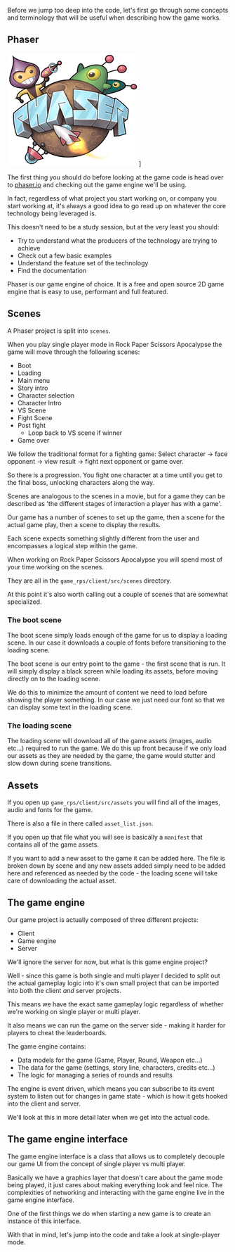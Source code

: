 Before we jump too deep into the code, let's first go through some concepts and terminology that will be useful when describing how the game works.

## Phaser

![Phaser 3 Logo](img/phaser_logo.png)]

The first thing you should do before looking at the game code is head over to [phaser.io](https://phaser.io/) and checking out the game engine we'll be using.

In fact, regardless of what project you start working on, or company you start working at, it's always a good idea to go read up on whatever the core technology being leveraged is.

This doesn't need to be a study session, but at the very least you should:

* Try to understand what the producers of the technology are trying to achieve
* Check out a few basic examples
* Understand the feature set of the technology
* Find the documentation

Phaser is our game engine of choice. It is a free and open source 2D game engine that is easy to use, performant and full featured.

## Scenes

A Phaser project is split into `scenes`.

When you play single player mode in Rock Paper Scissors Apocalypse the game will move through the following scenes:

* Boot 
* Loading 
* Main menu 
* Story intro
* Character selection
* Character Intro
* VS Scene 
* Fight Scene
* Post fight
    * Loop back to VS scene if winner
* Game over

We follow the traditional format for a fighting game: Select character -> face opponent -> view result -> fight next opponent or game over.

So there is a progression. You fight one character at a time until you get to the final boss, unlocking characters along the way.

Scenes are analogous to the scenes in a movie, but for a game they can be described as 'the different stages of interaction a player has with a game'.

Our game has a number of scenes to set up the game, then a scene for the actual game play, then a scene to display the results.

Each scene expects something slightly different from the user and encompasses a logical step within the game.

When working on Rock Paper Scissors Apocalypse you will spend most of your time working on the scenes.

They are all in the `game_rps/client/src/scenes` directory.

At this point it's also worth calling out a couple of scenes that are somewhat specialized.

### The boot scene

The boot scene simply loads enough of the game for us to display a loading scene. In our case it downloads a couple of fonts before transitioning to the loading scene.

The boot scene is our entry point to the game - the first scene that is run. It will simply display a black screen while loading its assets, before moving directly on to the loading scene.

We do this to minimize the amount of content we need to load before showing the player something. In our case we just need our font so that we can display some text in the loading scene.

### The loading scene

The loading scene will download all of the game assets (images, audio etc...) required to run the game. We do this up front because if we only load our assets as they are needed by the game, the game would stutter and slow down during scene transitions.

## Assets

If you open up `game_rps/client/src/assets` you will find all of the images, audio and fonts for the game. 

There is also a file in there called `asset_list.json`.

If you open up that file what you will see is basically a `manifest` that contains all of the game assets.

If you want to add a new asset to the game it can be added here. The file is broken down by scene and any new assets added simply need to be added here and referenced as needed by the code - the loading scene will take care of downloading the actual asset.

## The game engine

Our game project is actually composed of three different projects:

* Client
* Game engine
* Server

We'll ignore the server for now, but what is this game engine project?

Well - since this game is both single and multi player I decided to split out the actual gameplay logic into it's own small project that can be imported into both the client *and* server projects.

This means we have the exact same gameplay logic regardless of whether we're working on single player or multi player.

It also means we can run the game on the server side - making it harder for players to cheat the leaderboards.

The game engine contains:

* Data models for the game (Game, Player, Round, Weapon etc...)
* The data for the game (settings, story line, characters, credits etc...)
* The logic for managing a series of rounds and results

The engine is event driven, which means you can subscribe to its event system to listen out for changes in game state - which is how it gets hooked into the client and server.

We'll look at this in more detail later when we get into the actual code.

## The game engine interface

The game engine interface is a class that allows us to completely decouple our game UI from the concept of single player vs multi player.

Basically we have a graphics layer that doesn't care about the game mode being played, it just cares about making everything look and feel nice. The complexities of networking and interacting with the game engine live in the game engine interface.

One of the first things we do when starting a new game is to create an instance of this interface.

With that in mind, let's jump into the code and take a look at single-player mode.

